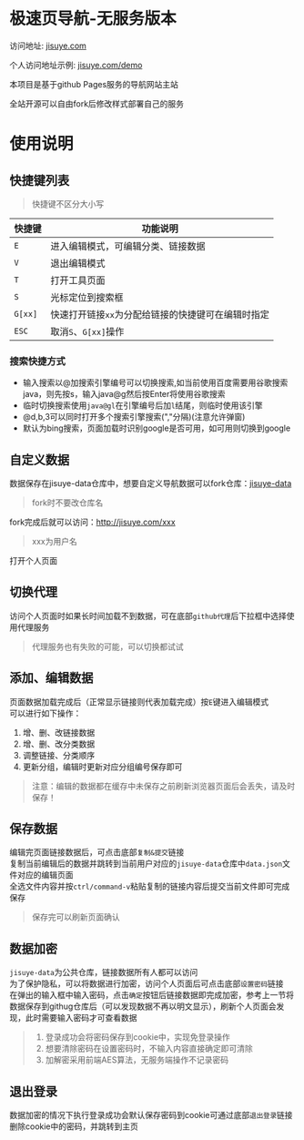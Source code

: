 # 极速页导航-无服务版本

访问地址: [jisuye.com](http://jisuye.com)

个人访问地址示例: [jisuye.com/demo](http://jisuye.com/demo)

本项目是基于github Pages服务的导航网站主站

全站开源可以自由fork后修改样式部署自己的服务

# 使用说明

## 快捷键列表

> 快捷键不区分大小写

| 快捷键 | 功能说明 |
| --- | --- |
|`E`|进入编辑模式，可编辑分类、链接数据|
|`V`|退出编辑模式|
|`T`|打开工具页面|
|`S`|光标定位到搜索框|
|`G[xx]`|快速打开链接`xx`为分配给链接的快捷键可在编辑时指定|
|`ESC`|取消`S`、`G[xx]`操作|

### 搜索快捷方式
* 输入搜索以@加搜索引擎编号可以切换搜索,如当前使用百度需要用谷歌搜索java，则先按s，输入java@g然后按Enter将使用谷歌搜索
* 临时切换搜索使用`java@gl`在引擎编号后加`l`结尾，则临时使用该引擎
* @d,b,3可以同时打开多个搜索引擎搜索(","分隔)(注意允许弹窗)
* 默认为bing搜索，页面加载时识别google是否可用，如可用则切换到google


## 自定义数据

数据保存在jisuye-data仓库中，想要自定义导航数据可以fork仓库：[jisuye-data](https://github.com/iuv/jisuye-data)

> fork时不要改仓库名

fork完成后就可以访问：http://jisuye.com/xxx

> xxx为用户名

打开个人页面

## 切换代理

访问个人页面时如果长时间加载不到数据，可在底部`github代理`后下拉框中选择使用代理服务

> 代理服务也有失败的可能，可以切换都试试

## 添加、编辑数据

页面数据加载完成后（正常显示链接则代表加载完成）按`E`键进入编辑模式  
可以进行如下操作：
1. 增、删、改链接数据
2. 增、删、改分类数据
3. 调整链接、分类顺序
4. 更新分组，编辑时更新对应分组编号保存即可

><span color="red">注意：编辑的数据都在缓存中未保存之前刷新浏览器页面后会丢失，请及时保存！</span>

## 保存数据

编辑完页面链接数据后，可点击底部`复制&提交`链接  
复制当前编辑后的数据并跳转到当前用户对应的`jisuye-data`仓库中`data.json`文件对应的编辑页面  
全选文件内容并按`ctrl/command-v`粘贴复制的链接内容后提交当前文件即可完成保存

> 保存完可以刷新页面确认

## 数据加密

`jisuye-data`为公共仓库，链接数据所有人都可以访问  
为了保护隐私，可以将数据进行加密，访问个人页面后可点击底部`设置密码`链接  
在弹出的输入框中输入密码，点击`确定`按钮后链接数据即完成加密，参考上一节将数据保存到githug仓库后（可以发现数据不再以明文显示），刷新个人页面会发现，此时需要输入密码才可查看数据

> 1. 登录成功会将密码保存到cookie中，实现免登录操作  
> 2. 想要清除密码在设置密码时，不输入内容直接确定即可清除  
> 3. 加解密采用前端AES算法，无服务端操作不记录密码

## 退出登录

数据加密的情况下执行登录成功会默认保存密码到cookie可通过底部`退出登录`链接删除cookie中的密码，并跳转到主页
